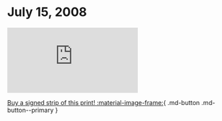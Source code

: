 # July 15, 2008

![](https://www.achewood.com/comic.php?date=07152008)

[Buy a signed strip of this print! :material-image-frame:](https://achewood-holiday-pop-up.myshopify.com/products/strip#07152008){ .md-button .md-button--primary }

